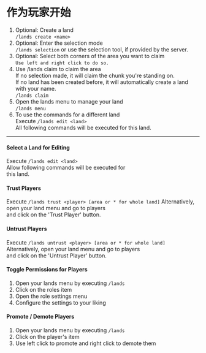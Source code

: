 # 作为玩家开始

1. Optional: Create a land\
   `/lands create <name>`
2. Optional: Enter the selection mode\
   `/lands selection` or use the selection tool, if provided by the server.
3. Optional: Select both corners of the area you want to claim\
   `Use left and right click to do so.`
4. Use /lands claim to claim the area\
   If no selection made, it will claim the chunk you're standing on.\
   If no land has been created before, it will automatically create a land with your name.\
   `/lands claim`
5. Open the lands menu to manage your land\
   `/lands menu`
6. To use the commands for a different land\
   Execute `/lands edit <land>`\
   All following commands will be executed for this land.

***

#### Select a Land for Editing

Execute `/lands edit <land>`\
Allow following commands will be executed for\
this land.

#### Trust Players

Execute `/lands trust <player> [area or * for whole land]` Alternatively, open your land menu and go to players\
and click on the 'Trust Player' button.

#### Untrust Players

Execute `/lands untrust <player> [area or * for whole land]` Alternatively, open your land menu and go to players\
and click on the 'Untrust Player' button.

#### Toggle Permissions for Players

1. Open your lands menu by executing `/lands`
2. Click on the roles item
3. Open the role settings menu
4. Configure the settings to your liking

#### Promote / Demote Players

1. Open your lands menu by executing `/lands`
2. Click on the player's item
3. Use left click to promote and right click to demote them
